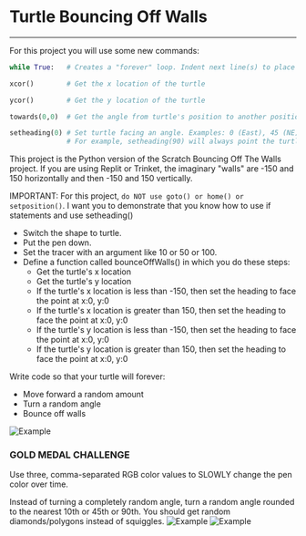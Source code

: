 # Turtle Bouncing Off Walls
---
For this project you will use some new commands:
```python
while True:   # Creates a "forever" loop. Indent next line(s) to place them inside the loop

xcor()        # Get the x location of the turtle

ycor()        # Get the y location of the turtle

towards(0,0)  # Get the angle from turtle's position to another position (x,y) or another turtle

setheading(0) # Set turtle facing an angle. Examples: 0 (East), 45 (NE), 90 (N), 180 (W), 270 (S)
              # For example, setheading(90) will always point the turtle North.
```
This project is the Python version of the Scratch Bouncing Off The Walls project. If you are using Replit or Trinket, the imaginary "walls" are -150 and 150 horizontally and then -150 and 150 vertically.

IMPORTANT: For this project, ```do NOT use goto() or home() or setposition()```. I want you to demonstrate that you know how to use if statements and use setheading()

- Switch the shape to turtle.
- Put the pen down.
- Set the tracer with an argument like 10 or 50 or 100.
- Define a function called bounceOffWalls() in which you do these steps:
  - Get the turtle's x location
  - Get the turtle's y location
  - If the turtle's x location is less than -150, then set the heading to face the point at x:0, y:0
  - If the turtle's x location is greater than 150, then set the heading to face the point at x:0, y:0
  - If the turtle's y location is less than -150, then set the heading to face the point at x:0, y:0
  - If the turtle's y location is greater than 150, then set the heading to face the point at x:0, y:0

Write code so that your turtle will forever:
- Move forward a random amount
- Turn a random angle
- Bounce off walls

![Example](/randwalk11.jpg)

### GOLD MEDAL CHALLENGE

Use three, comma-separated RGB color values to SLOWLY change the pen color over time.

Instead of turning a completely random angle, turn a random angle rounded to the nearest 10th or 45th or 90th. You should get random diamonds/polygons instead of squiggles.
![Example](/bounceChallenge2.jpg)
![Example](/bounceChallenge.jpg)
